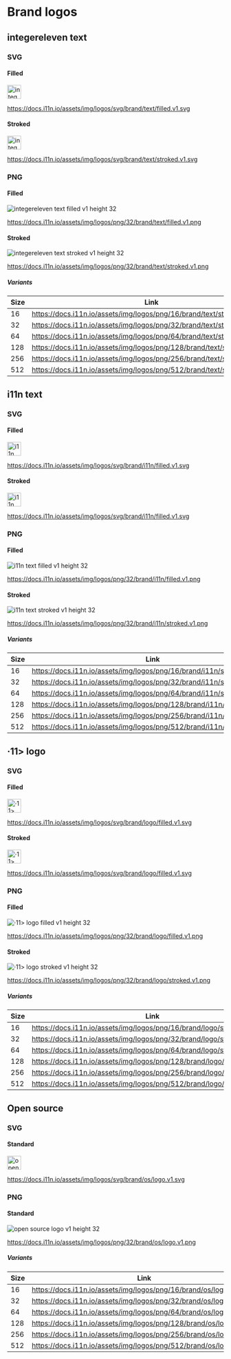 <!-- Copyright integereleven 2025 -->
# Brand logos

## integereleven text

### SVG

#### Filled

<img alt="integereleven text filled v1" title="integereleven text filled v1" src="https://docs.i11n.io/assets/img/logos/svg/brand/text/filled.v1.svg" height="32" />

https://docs.i11n.io/assets/img/logos/svg/brand/text/filled.v1.svg

#### Stroked

<img alt="integereleven text stroked v1" title="integereleven text stroked v1" src="https://docs.i11n.io/assets/img/logos/svg/brand/text/stroked.v1.svg" height="32" />

https://docs.i11n.io/assets/img/logos/svg/brand/text/stroked.v1.svg

### PNG

#### Filled

<img alt="integereleven text filled v1 height 32" title="integereleven text filled v1 height 32" src="https://docs.i11n.io/assets/img/logos/png/32/brand/text/filled.v1.png" />

https://docs.i11n.io/assets/img/logos/png/32/brand/text/filled.v1.png

#### Stroked

<img alt="integereleven text stroked v1 height 32" title="integereleven text stroked v1 height 32" src="https://docs.i11n.io/assets/img/logos/png/32/brand/text/stroked.v1.png" />

https://docs.i11n.io/assets/img/logos/png/32/brand/text/stroked.v1.png

##### Variants

| Size | Link |
|------|------|
| 16   | https://docs.i11n.io/assets/img/logos/png/16/brand/text/stroked.v1.png |
| 32   | https://docs.i11n.io/assets/img/logos/png/32/brand/text/stroked.v1.png |
| 64   | https://docs.i11n.io/assets/img/logos/png/64/brand/text/stroked.v1.png |
| 128  | https://docs.i11n.io/assets/img/logos/png/128/brand/text/stroked.v1.png |
| 256  | https://docs.i11n.io/assets/img/logos/png/256/brand/text/stroked.v1.png |
| 512  | https://docs.i11n.io/assets/img/logos/png/512/brand/text/stroked.v1.png |

## i11n text

### SVG

#### Filled

<img alt="i11n text filled v1" title="i11n text filled v1" src="https://docs.i11n.io/assets/img/logos/svg/brand/i11n/filled.v1.svg" height="32" />

https://docs.i11n.io/assets/img/logos/svg/brand/i11n/filled.v1.svg

#### Stroked

<img alt="i11n text stroked v1" title="i11n text stroked v1" src="https://docs.i11n.io/assets/img/logos/svg/brand/i11n/stroked.v1.svg" height="32" />

https://docs.i11n.io/assets/img/logos/svg/brand/i11n/filled.v1.svg

### PNG

#### Filled

<img alt="i11n text filled v1 height 32" title="i11n text filled v1 height 32" src="https://docs.i11n.io/assets/img/logos/png/32/brand/i11n/filled.v1.png" />

https://docs.i11n.io/assets/img/logos/png/32/brand/i11n/filled.v1.png

#### Stroked

<img alt="i11n text stroked v1 height 32" title="i11n text stroked v1 height 32" src="https://docs.i11n.io/assets/img/logos/png/32/brand/i11n/stroked.v1.png" />

https://docs.i11n.io/assets/img/logos/png/32/brand/i11n/stroked.v1.png

##### Variants

| Size | Link |
|------|------|
| 16   | https://docs.i11n.io/assets/img/logos/png/16/brand/i11n/stroked.v1.png |
| 32   | https://docs.i11n.io/assets/img/logos/png/32/brand/i11n/stroked.v1.png |
| 64   | https://docs.i11n.io/assets/img/logos/png/64/brand/i11n/stroked.v1.png |
| 128  | https://docs.i11n.io/assets/img/logos/png/128/brand/i11n/stroked.v1.png |
| 256  | https://docs.i11n.io/assets/img/logos/png/256/brand/i11n/stroked.v1.png |
| 512  | https://docs.i11n.io/assets/img/logos/png/512/brand/i11n/stroked.v1.png |

## &middot;11> logo

### SVG

#### Filled

<img alt="&middot;11> logo filled v1" title="&middot;11> logo filled v1" src="https://docs.i11n.io/assets/img/logos/svg/brand/logo/filled.v1.svg" height="32" />

https://docs.i11n.io/assets/img/logos/svg/brand/logo/filled.v1.svg

#### Stroked

<img alt="&middot;11> logo stroked v1" title="&middot;11> logo stroked v1" src="https://docs.i11n.io/assets/img/logos/svg/brand/logo/stroked.v1.svg" height="32" />

https://docs.i11n.io/assets/img/logos/svg/brand/logo/filled.v1.svg

### PNG

#### Filled

<img alt="&middot;11> logo filled v1 height 32" title="&middot;11> logo filled v1 height 32" src="https://docs.i11n.io/assets/img/logos/png/32/brand/logo/filled.v1.png" />

https://docs.i11n.io/assets/img/logos/png/32/brand/logo/filled.v1.png

#### Stroked

<img alt="&middot;11> logo stroked v1 height 32" title="&middot;11> logo stroked v1 height 32" src="https://docs.i11n.io/assets/img/logos/png/32/brand/logo/stroked.v1.png" />

https://docs.i11n.io/assets/img/logos/png/32/brand/logo/stroked.v1.png

##### Variants

| Size | Link |
|------|------|
| 16   | https://docs.i11n.io/assets/img/logos/png/16/brand/logo/stroked.v1.png |
| 32   | https://docs.i11n.io/assets/img/logos/png/32/brand/logo/stroked.v1.png |
| 64   | https://docs.i11n.io/assets/img/logos/png/64/brand/logo/stroked.v1.png |
| 128  | https://docs.i11n.io/assets/img/logos/png/128/brand/logo/stroked.v1.png |
| 256  | https://docs.i11n.io/assets/img/logos/png/256/brand/logo/stroked.v1.png |
| 512  | https://docs.i11n.io/assets/img/logos/png/512/brand/logo/stroked.v1.png |

## Open source

### SVG

#### Standard

<img alt="open source logo v1" title="open source logo v1" src="https://docs.i11n.io/assets/img/logos/svg/brand/os/logo.v1.svg" height="32" />

https://docs.i11n.io/assets/img/logos/svg/brand/os/logo.v1.svg

### PNG

#### Standard

<img alt="open source logo v1 height 32" title="open source logo v1 height 32" src="https://docs.i11n.io/assets/img/logos/png/32/brand/os/logo.v1.png" />

https://docs.i11n.io/assets/img/logos/png/32/brand/os/logo.v1.png

##### Variants

| Size | Link |
|------|------|
| 16   | https://docs.i11n.io/assets/img/logos/png/16/brand/os/logo.v1.png |
| 32   | https://docs.i11n.io/assets/img/logos/png/32/brand/os/logo.v1.png |
| 64   | https://docs.i11n.io/assets/img/logos/png/64/brand/os/logo.v1.png |
| 128  | https://docs.i11n.io/assets/img/logos/png/128/brand/os/logo.v1.png |
| 256  | https://docs.i11n.io/assets/img/logos/png/256/brand/os/logo.v1.png |
| 512  | https://docs.i11n.io/assets/img/logos/png/512/brand/os/logo.v1.png |


